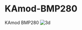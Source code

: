 # KAmod-BMP280
KAmod BMP280
![3d](https://github.com/user-attachments/assets/45f98e0a-c78b-4864-8356-8ccb0a6900a2)
